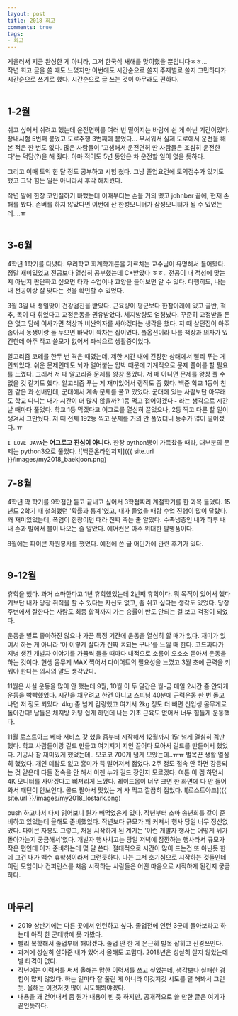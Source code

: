 ```yaml
---
layout: post
title: 2018 회고
comments: true
tags:
- 회고
---
```


게을러서 지금 완성한 게 아니라, 그저 한국식 새해를 맞이했을 뿐입니다ㅎㅎ...    
작년 회고 글을 쓸 때도 느꼈지만 이번에도 시간순으로 쓸지 주제별로 쓸지 고민하다가 시간순으로 쓰기로 했다. 시간순으로 글 쓰는 것이 아무래도 편하다.      
<br>

## **1-2월**    
쉬고 싶어서 쉬려고 했는데 운전면허를 여러 번 떨어지는 바람에 쉰 게 아닌 기간이었다. 장내시험 5번째 붙었고 도로주행 3번째에 붙었다... 무서워서 실제 도로에서 운전을 해 본 적은 한 번도 없다. 많은 사람들이 '고생해서 운전면허 딴 사람들은 조심히 운전한다'는 덕담(?)을 해 줬다. 아마 적어도 5년 동안은 차 운전할 일이 없을 듯하다.    

그리고 이때 토익 한 달 정도 공부하고 시험 쳤다. 그냥 졸업요건에 토익점수가 있기도 했고 그닥 힘든 일은 아니라서 후딱 해치웠다.   

작년 말에 한창 코인질하기 바뻤는데 이때부터는 손을 거의 뗐고 johnber 끝에, 현재 손해를 봤다. 존버를 하지 않았다면 이번에 산 한성모니터가 삼성모니터가 될 수 있었는데....ㅠ      
<br>

## **3-6월**    
4학년 1학기를 다녔다. 우리학교 회계학개론을 가르치는 교수님이 유명해서 들어봤다. 정말 재미있었고 전공보다 열심히 공부했는데 C+받았다 ㅎㅎ.. 전공이 내 적성에 맞는지 아닌지 판단하고 싶으면 타과 수업이나 교양을 들어보면 알 수 있다. 다행히도, 나는 내 전공이랑 잘 맞다는 것을 확인할 수 있었다.    

3월 3일 내 생일맞이 건강검진을 받았다. 근육량이 평균보다 한참아래에 있고 골반, 척추, 목이 다 휘었다고 교정운동을 권유받았다. 체지방량도 엄청났다. 꾸준히 교정받을 돈은 없고 담에 이사가면 책상과 비싼의자를 사야겠다는 생각을 했다. 저 때 살던집이 아주 좁아서 동생이랑 둘 누으면 바닥이 꽉차는 집이었다. 풀옵션이라 나름 책상과 의자가 있긴한데 아주 작고 쓸모가 없어서 좌식으로 생활중이었다.   

알고리즘 코테를 한두 번 겪은 때였는데, 제한 시간 내에 긴장한 상태에서 빨리 푸는 게 안되었다. 쉬운 문제인데도 뇌가 얼어붙는 압박 때문에 기계적으로 문제 풀이를 할 필요를 느꼈다. 그래서 저 때 알고리즘 문제를 왕창 풀었다. 저 때 아니면 문제를 왕창 풀 수 없을 것 같기도 했다. 알고리즘 푸는 게 재미있어서 랭작도 좀 했다. 백준 학교 1등이 친한 같은 과 선배인데, 군대에서 계속 문제를 풀고 있었다. 군대에 있는 사람보단 아무래도 학교 다니는 내가 시간이 더 많지 않을까? 1등 먹고 접어야겠다~ 라는 생각으로 시간 날 때마다 풀었다. 학교 1등 먹겠다고 어그로를 열심히 끌었으나, 2등 찍고 다른 할 일이 생겨서 그만뒀다. 저 때 전체 192등 찍고 문제를 거의 안 풀었더니 등수가 많이 떨어졌다..ㅠ     

`I LOVE JAVA`**는 어그로고 진심이 아니다.** 한창 python뽕이 가득찼을 때라, 대부분의 문제는 python3으로 풀었다. 
![백준온라인저지]({{ site.url }}/images/my2018_baekjoon.png)
<br>

## **7-8월**    
4학년 막 학기를 9학점만 듣고 끝내고 싶어서 3학점짜리 계절학기를 한 과목 들었다. 15년도 2학기 때 철회했던 '확률과 통계'였고, 내가 들었을 때랑 수업 진행이 많이 달랐다. 꽤 재미있었는데, 폭염이 한창이던 때라 진짜 죽는 줄 알았다. 수족냉증인 내가 하루 내내 손과 발에서 불이 나오는 줄 알았다. 에어컨은 아주 위대한 발명품이다. 

8월에는 파이콘 자원봉사를 했었다. 예전에 쓴 글 어딘가에 관련 후기가 있다.    
<br>

## **9-12월**   
휴학을 했다. 과거 소마한다고 1년 휴학했었는데 2번째 휴학이다. 뭐 목적이 있어서 했다기보단 내가 당장 취직을 할 수 있다는 자신도 없고, 좀 쉬고 싶다는 생각도 있었다. 당장 주변에서 잘한다는 사람도 최종 합격까지 가는 승률이 반도 안되는 걸 보고 걱정이 되었다.     

운동을 별로 좋아하진 않으나 가끔 특정 기간에 운동을 열심히 할 때가 있다. 재미가 있어서 하는 게 아니라 '아 이렇게 살다가 진짜 ㅈ되는 구나'를 느낄 때 한다. 코드짜다가 지병 생긴 개발자 이야기를 가끔씩 들을 때마다 내적으로 소름이 오소소 돋아서 운동을 하는 것이다. 현생 몸무게 MAX 찍어서 다이어트의 필요성을 느꼈고 3월 초에 근력을 키워야 한다는 의사의 말도 생각났다.    

11월은 사실 운동을 많이 안 했는데 9월, 10월 이 두 달간은 월-금 매일 2시간 좀 안되게 운동을 빡빡했었다. 시간을 채우려고 한건 아니고 스피닝 40분에 근력운동 한 번 돌고 나면 저 정도 되었다. 4kg 좀 넘게 감량했고 여기서 2kg 정도 더 빼면 신입생 몸무게로 돌아간다! 남들은 체지방 커팅 쉽게 하던데 나는 기초 근육도 없어서 너무 힘들게 운동했다.

11월 로스트아크 베타 서비스 갓 했을 즘부터 시작해서 12월까지 1달 넘게 열심히 겜만 했다. 학교 사람들이랑 길드 만들고 여기저기 지인 끌어다 모아서 길드를 만들어서 했었다. 기공사 참 재미있게 했었는데.. 모코코 700개 넘게 모았는데..ㅠㅠ 벌목꾼 생활 열심히 했었다. 개인 데탑도 없고 흥미가 뚝 떨어져서 접었다. 2주 정도 접속 안 하면 강등되는 것 같은데 다들 접속을 안 해서 이젠 누가 길드 장인지 모르겠다. 여튼 이 겜 하면서 4K 모니터를 사야겠다고 뼈져리게 느꼈다. 레이드몹이 너무 크면 한 화면에 다 안 들어와서 패턴이 안보인다. 골드 팔아서 맛있는 거 사 먹고 깔끔히 접었다.
![로스트아크]({{ site.url }}/images/my2018_lostark.png)

push 하고나서 다시 읽어보니 뭔가 빼먹었은게 있다. 작년부터 소마 송년회를 같이 준비하고 있었는데 올해도 준비했었다. 작년보다 규모가 꽤 커져서 행사 당일 너무 정신없었다. 파이콘 자봉도 그렇고, 처음 시작하게 된 계기는 '이런 개발자 행사는 어떻게 뒤가 돌아가는지 궁금해서'였다. 개발자 행사치고는 당일 저녁에 잠깐하는 행사라서 규모가 작은 편인데 이거 준비하는데 몇 달 쓴다. 절대적으로 시간이 많이 드는건 또 아닌듯 한데 그건 내가 백수 휴학생이라서 그런듯하다. 나는 그저 호기심으로 시작하는 것들인데 이런 모임이나 컨퍼런스를 처음 시작하는 사람들은 어떤 마음으로 시작하게 된건지 궁금하다.      
<br>

## **마무리**
- 2019 상반기에는 다른 곳에서 인턴하고 싶다. 졸업전에 인턴 3군데 돌아보라고 하는데 아직 한 군데밖에 못 가봤다.
- 빨리 복학해서 졸업부터 해야겠다. 졸업 안 한 게 은근히 발목 잡히고 신경쓰인다.
- 과거에 성실히 살아준 내가 있어서 올해도 고맙다. 2018년은 성실히 살지 않았는데 별 타격이 없다. 
- 작년에는 이력서를 써서 올해는 망한 이력서를 쓰고 싶었는데, 생각보다 실패한 경험이 많지 않았다. 하는 일마다 잘 풀린 게 아니라 이것저것 시도를 덜 해봐서 그런 듯. 올해는 이것저것 많이 시도해봐야겠다.
- 내용을 꽤 걷어내서 좀 뭔가 내용이 빈 듯 하지만, 공개적으로 쓸 만한 글은 여기가 끝인듯하다.

